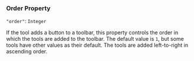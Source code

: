 ### Order Property
`"order"`: `Integer`

If the tool adds a button to a toolbar, this property controls the order in which the tools are added to the toolbar.
The default value is `1`, but some tools have other values as their default.
The tools are added left-to-right in ascending order.
